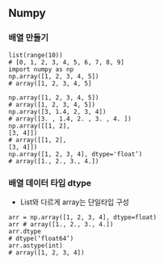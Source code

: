## Numpy
### 배열 만들기
```
list(range(10))
# [0, 1, 2, 3, 4, 5, 6, 7, 8, 9]
import numpy as np
np.array([1, 2, 3, 4, 5])
# array([1, 2, 3, 4, 5]
```
```
np.array([1, 2, 3, 4, 5])
# array([1, 2, 3, 4, 5])
np.array([3, 1.4, 2, 3, 4])
# array([3. , 1.4, 2. , 3. , 4. ])
np.array([[1, 2],
[3, 4]])
# array([[1, 2],
[3, 4]])
np.array([1, 2, 3, 4], dtype='float’)
# array([1., 2., 3., 4.])
```
### 배열 데이터 타입 dtype
+ List와 다르게 array는 단일타입 구성
```
arr = np.array([1, 2, 3, 4], dtype=float)
arr # array([1., 2., 3., 4.])
arr.dtype
# dtype(‘float64’)
arr.astype(int)
# array([1, 2, 3, 4])
```
